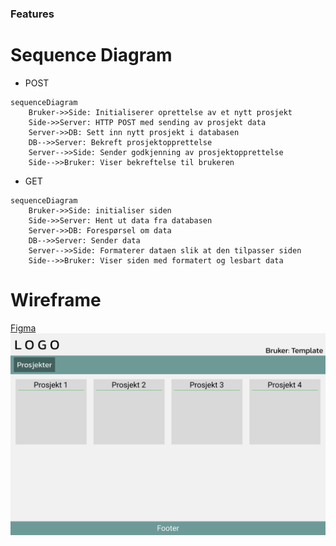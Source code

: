 ### Features


# Sequence Diagram
- POST
```mermaid
sequenceDiagram
    Bruker->>Side: Initialiserer oprettelse av et nytt prosjekt
    Side->>Server: HTTP POST med sending av prosjekt data
    Server->>DB: Sett inn nytt prosjekt i databasen
    DB-->>Server: Bekreft prosjektopprettelse
    Server-->>Side: Sender godkjenning av prosjektopprettelse
    Side-->>Bruker: Viser bekreftelse til brukeren
```

- GET
```mermaid
sequenceDiagram
	Bruker->>Side: initialiser siden
	Side->>Server: Hent ut data fra databasen
	Server->>DB: Forespørsel om data
	DB-->>Server: Sender data
	Server-->>Side: Formaterer dataen slik at den tilpasser siden
	Side-->>Bruker: Viser siden med formatert og lesbart data
```

# Wireframe
[Figma](https://www.figma.com/design/nlEgmvrbsPSFYl8yZK8GK1/Wireframing-(Copy)?node-id=0-1&t=CHKSLy4g1wgXLhle-1)
![Wireframe of Website](https://github.com/Eirik00/webapplikasjoner-portfolio/blob/portfolio-v1/obliger/oblig1/Wireframe.png "Wireframe of Website")
